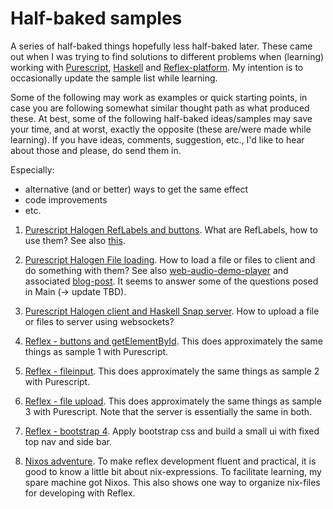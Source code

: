 # Half-baked samples

A series of half-baked things hopefully less half-baked later. These came out
when I was trying to find solutions to different problems when (learning) working 
with
[Purescript](http://www.purescript.org/), [Haskell](https://www.haskell.org/)
and [Reflex-platform](https://github.com/reflex-frp/reflex-platform).
My intention is to occasionally update the sample list while learning.

Some of the following may work as examples or quick starting points, in case
you are following somewhat similar thought path as what produced these.
At best, some of the following half-baked ideas/samples may save your time,
and at worst, exactly the opposite (these are/were made while learning).
If you have ideas, comments, suggestion,
etc., I'd like to hear about those and please, do send them in.


Especially:
- alternative (and or better) ways to get the same effect
- code improvements
- etc.




1. [Purescript Halogen RefLabels and buttons](https://github.com/gspia/half-baked/tree/master/hb1-button-ref).
   What are RefLabels, how to use them?
   See also [this](https://github.com/epicallan/purescript-halogen-playground).

2. [Purescript Halogen File loading](https://github.com/gspia/half-baked/tree/master/hb2-fileinputs).
   How to load a file or files to client and do something with them?
   See also [web-audio-demo-player](https://github.com/justinwoo/purescript-web-audio-player-demo) 
   and associated [blog-post](http://qiita.com/kimagure/items/653c52e77d7cd3567498). It seems to 
   answer some of the questions posed in Main (-> update TBD).

3. [Purescript Halogen client and Haskell Snap server](https://github.com/gspia/half-baked/tree/master/hb3-filesending).
   How to upload a file or files to server using websockets?

4. [Reflex - buttons and getElementById](https://github.com/gspia/half-baked/tree/master/hb4-button-reflex).
   This does approximately the same things as sample 1 with Purescript.

5. [Reflex - fileinput](https://github.com/gspia/half-baked/tree/master/hb5-fileinput-reflex).
   This does approximately the same things as sample 2 with Purescript.

6. [Reflex - file upload](https://github.com/gspia/half-baked/tree/master/hb6-filesending-reflex).
   This does approximately the same things as sample 3 with Purescript.
   Note that the server is essentially the same in both.

7. [Reflex - bootstrap 4](https://github.com/gspia/half-baked/tree/master/hb7-bootstrap-reflex).
   Apply bootstrap css and build a small ui with fixed top nav and side bar.

8. [Nixos adventure](https://github.com/gspia/half-baked/tree/master/hb8-nixos-adventure).
   To make reflex development fluent and practical, it is good to know 
   a little bit about nix-expressions. To facilitate learning, my spare machine got
   Nixos. This also shows one way to organize nix-files for developing 
   with Reflex.


